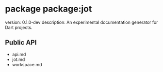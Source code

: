 # package package:jot

version: 0.1.0-dev
description: An experimental documentation generator for Dart projects.

## Public API

- api.md
- jot.md
- workspace.md
